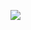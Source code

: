 ![](https://github.com/onderatakanonder/product_site_desing/blob/main/previews/simsizvideoClipchampileyapld-ezgif.com-video-to-gif-converter.gif)
